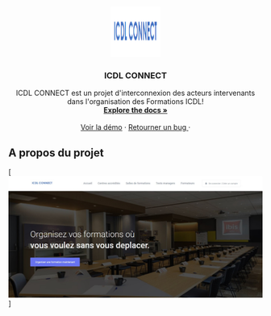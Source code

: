 <!-- PROJECT LOGO -->
<br />
<p align="center">
    <img src="images/icdl_logo.png" alt="ICDL CONNECT LOGO" width="100" height="100">

  <h3 align="center">ICDL CONNECT</h3>

  <p align="center">
    ICDL CONNECT est un projet d'interconnexion des acteurs intervenants dans l'organisation des Formations ICDL!
    <br />
    <a href="https://github.com/othneildrew/Best-README-Template"><strong>Explore the docs »</strong></a>
    <br />
    <br />
    <a href="https://github.com/othneildrew/Best-README-Template">Voir la démo</a>
    ·
    <a href="https://github.com/othneildrew/Best-README-Template/issues">Retourner un bug </a>
    ·
  </p>
</p>

<!-- ABOUT THE PROJECT -->
## A propos du projet

[![Product Name Screen Shot][product-screenshot]]

<!-- MARKDOWN LINKS & IMAGES -->
<!-- https://www.markdownguide.org/basic-syntax/#reference-style-links -->
[license-shield]: https://img.shields.io/github/license/othneildrew/Best-README-Template.svg?style=flat-square
[license-url]: https://github.com/othneildrew/Best-README-Template/blob/master/LICENSE.txt
[linkedin-shield]: https://img.shields.io/badge/-LinkedIn-black.svg?style=flat-square&logo=linkedin&colorB=555
[product-screenshot]: images/screenshot.jpg
